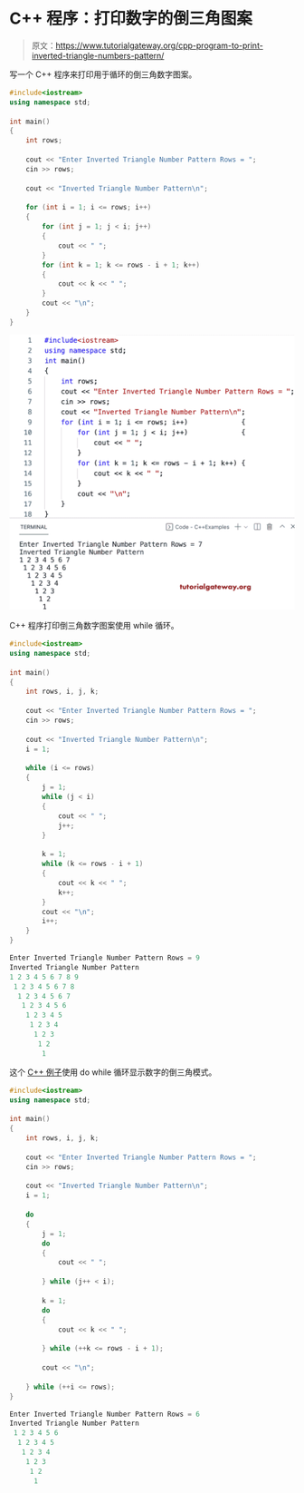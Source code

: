 # C++ 程序：打印数字的倒三角图案

> 原文：<https://www.tutorialgateway.org/cpp-program-to-print-inverted-triangle-numbers-pattern/>

写一个 C++ 程序来打印用于循环的倒三角数字图案。

```cpp
#include<iostream>
using namespace std;

int main()
{
	int rows;

	cout << "Enter Inverted Triangle Number Pattern Rows = ";
	cin >> rows;

	cout << "Inverted Triangle Number Pattern\n";

	for (int i = 1; i <= rows; i++)
	{
		for (int j = 1; j < i; j++)
		{
			cout << " ";
		}
		for (int k = 1; k <= rows - i + 1; k++)
		{
			cout << k << " ";
		}
		cout << "\n";
	}
}
```

![C++ Program to Print Inverted Triangle Numbers Pattern](img/c1208519183dd7788efc1a1bc99c14d0.png)

C++ 程序打印倒三角数字图案使用 while 循环。

```cpp
#include<iostream>
using namespace std;

int main()
{
	int rows, i, j, k;

	cout << "Enter Inverted Triangle Number Pattern Rows = ";
	cin >> rows;

	cout << "Inverted Triangle Number Pattern\n";
	i = 1;

	while (i <= rows)
	{
		j = 1;
		while (j < i)
		{
			cout << " ";
			j++;
		}

		k = 1;
		while (k <= rows - i + 1)
		{
			cout << k << " ";
			k++;
		}
		cout << "\n";
		i++;
	}
}
```

```cpp
Enter Inverted Triangle Number Pattern Rows = 9
Inverted Triangle Number Pattern
1 2 3 4 5 6 7 8 9 
 1 2 3 4 5 6 7 8 
  1 2 3 4 5 6 7 
   1 2 3 4 5 6 
    1 2 3 4 5 
     1 2 3 4 
      1 2 3 
       1 2 
        1 
```

这个 [C++ 例子](https://www.tutorialgateway.org/cpp-programs/)使用 do while 循环显示数字的倒三角模式。

```cpp
#include<iostream>
using namespace std;

int main()
{
	int rows, i, j, k;

	cout << "Enter Inverted Triangle Number Pattern Rows = ";
	cin >> rows;

	cout << "Inverted Triangle Number Pattern\n";
	i = 1;

	do
	{
		j = 1;
		do
		{
			cout << " ";

		} while (j++ < i);

		k = 1;
		do
		{
			cout << k << " ";

		} while (++k <= rows - i + 1);

		cout << "\n";

	} while (++i <= rows);
}
```

```cpp
Enter Inverted Triangle Number Pattern Rows = 6
Inverted Triangle Number Pattern
 1 2 3 4 5 6 
  1 2 3 4 5 
   1 2 3 4 
    1 2 3 
     1 2 
      1 
```